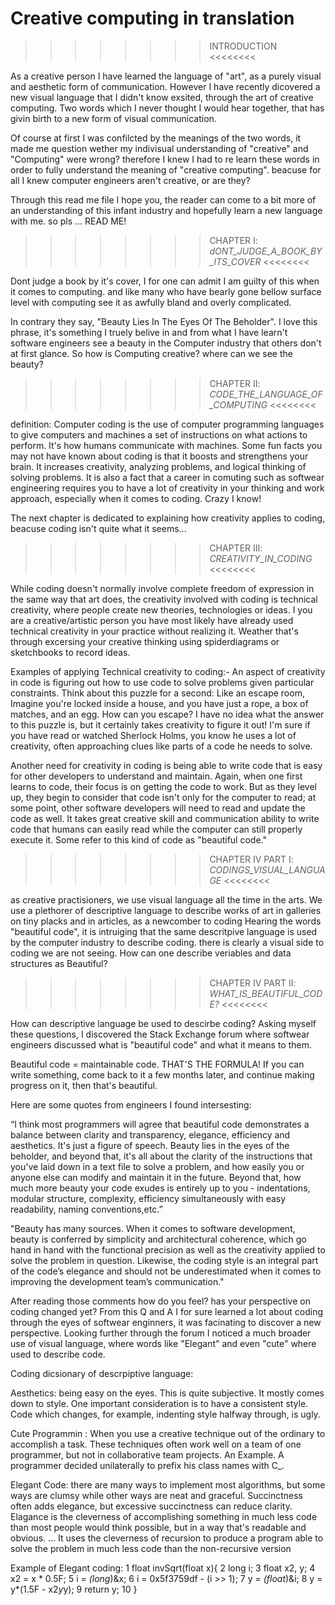 # Creative computing in translation

>>>>>>>> INTRODUCTION <<<<<<<<

As a creative person I have learned the language of "art", as a purely visual and aesthetic form of communication. 
However I have recently dicovered a new visual language that I didn't know exsited, through the art of creative computing. 
Two words which I never thought I would hear together, that has givin birth to a new form of visual communication.

Of course at first I was confilcted by the meanings of the two words, it made me question wether my indivisual understanding of "creative" and "Computing" were wrong?
therefore I knew I had to re learn these words in order to fully understand the meaning of "creative computing".
beacuse for all I knew computer engineers aren't creative, or are they?

Through this read me file I hope you, the reader can come to a bit more of an understanding of this infant industry and hopefully learn a new language with me.
so pls ... READ ME!

>>>>>>>> CHAPTER Ⅰ: _dONT_JUDGE_A_BOOK_BY_ITS_COVER_ <<<<<<<<

Dont judge a book by it's cover, I for one can admit I am guilty of this when it comes to computing.
and like many who have bearly gone bellow surface level with computing see it as awfully bland and overly complicated.

In contrary they say, "Beauty Lies In The Eyes Of The Beholder".
I love this phrase, it's something I truely belive in and from what I have learn't software engineers see a beauty in the Computer industry that others don't at first glance.
So how is Computing creative? where can we see the beauty?

>>>>>>>> CHAPTER Ⅱ: _CODE_THE_LANGUAGE_OF_COMPUTING_ <<<<<<<<

definition: Computer coding is the use of computer programming languages to give computers and machines a set of instructions on what actions to perform. It's how humans communicate with machines. 
Some fun facts you may not have known about coding is that it boosts and strengthens your brain. It increases creativity, analyzing problems, and logical thinking of solving problems. 
It is also a fact that a career in comuting such as softwear engineering requires you to have a lot of creativity in your thinking and work approach, especially when it comes to coding. Crazy I know!

The next chapter is dedicated to explaining how creativity applies to coding, beacuse coding isn't quite what it seems...

>>>>>>>> CHAPTER Ⅲ: _CREATIVITY_IN_CODING_ <<<<<<<<

While coding doesn't normally involve complete freedom of expression in the same way that art does, the creativity involved with coding is technical creativity, where people create new theories, technologies or ideas.
I you are a creative/artistic person you have most likely have already used technical creativity in your practice without realizing it. Weather that's through excersing your creative thinking using spiderdiagrams or sketchbooks to record ideas. 

Examples of applying Technical creativity to coding:-
An aspect of creativity in code is figuring out how to use code to solve problems given particular constraints. Think about this puzzle for a second: Like an escape room, Imagine you're locked inside a house, and you have just a rope, a box of matches, and an egg. How can you escape? I have no idea what the answer to this puzzle is, but it certainly takes creativity to figure it out! I'm sure if you have read or watched Sherlock Holms, you know he uses a lot of creativity, often approaching clues like parts of a code he needs to solve.

Another need for creativity in coding is being able to write code that is easy for other developers to understand and maintain. Again, when one first learns to code, their focus is on getting the code to work. But as they level up, they begin to consider that code isn't only for the computer to read; at some point, other software developers will need to read and update the code as well. It takes great creative skill and communication ability to write code that humans can easily read while the computer can still properly execute it. Some refer to this kind of code as "beautiful code."

>>>>>>>> CHAPTER Ⅳ PART Ⅰ: _CODINGS_VISUAL_LANGUAGE_ <<<<<<<<

as creative practisioners, we use visual language all the time in the arts. 
We use a plethorer of descriptive language to describe works of art in galleries on tiny placks and in articles, as a newcomber to coding 
Hearing the words "beautiful code", it is intruiging that the same descritpive language is used by the computer industry to describe coding.
there is clearly a visual side to coding we are not seeing.
How can one describe veriables and data structures as Beautiful?

>>>>>>>> CHAPTER Ⅳ PART Ⅱ: _WHAT_IS_BEAUTIFUL_CODE?_ <<<<<<<<

How can descriptive language be used to descirbe coding?
Asking myself these questions, I discovered the Stack Exchange forum where softwear engineers discussed what is "beautiful code" and what it means to them.

Beautiful code = maintainable code.
THAT'S THE FORMULA! If you can write something, come back to it a few months later, and continue making progress on it, then that's beautiful.

Here are some quotes from engineers I found intersesting: 

“I think most programmers will agree that beautiful code demonstrates a balance between clarity and transparency, elegance, efficiency and aesthetics.
It's just a figure of speech. Beauty lies in the eyes of the beholder, and beyond that, it's all about the clarity of the instructions that you've laid down in a text file to solve a problem, and how easily you or anyone else can modify and maintain it in the future. Beyond that, how much more beauty your code exudes is entirely up to you - indentations, modular structure, complexity, efficiency simultaneously with easy readability, naming conventions,etc.” 

"Beauty has many sources. When it comes to software development, beauty is conferred by simplicity and architectural coherence, which go hand in hand with the functional precision as well as the creativity applied to solve the problem in question. Likewise, the coding style is an integral part of the code’s elegance and should not be underestimated when it comes to improving the development team’s communication."

After reading those comments how do you feel? has your perspective on coding changed yet?
From this Q and A I  for sure learned a lot about coding through the eyes of softwear enginners, it was facinating to discover a new perspective. Looking further through the forum I noticed a much broader use of visual language, where words like "Elegant" and even "cute" where used to describe code. 

Coding dicsionary of descrpiptive language:

Aesthetics: being easy on the eyes. This is quite subjective. It mostly comes down to style. One important consideration is to have a consistent style. Code which changes, for example, indenting style halfway through, is ugly.

Cute Programmin
: When you use a creative technique out of the ordinary to accomplish a task. These techniques often work well on a team of one programmer, but not in collaborative team projects. An Example. A programmer decided unilaterally to prefix his class names with C<Component>_.

Elegant Code: there are many ways to implement most algorithms, but some ways are clumsy while other ways are neat and graceful. Succinctness often adds elegance, but excessive succinctness can reduce clarity. Elagance is the cleverness of accomplishing something in much less code than most people would think possible, but in a way that's readable and obvious. ... It uses the cleverness of recursion to produce a program able to solve the problem in much less code than the non-recursive version

Example of Elegant coding:
1  float invSqrt(float x){
2     long i;
3     float x2, y;
4     x2 = x * 0.5F;
5     i = *(long*)&x;
6     i = 0x5f3759df - (i >> 1); 
7     y = *(float*)&i;
8     y = y*(1.5F - x2*y*y);
9     return y;
10 }
